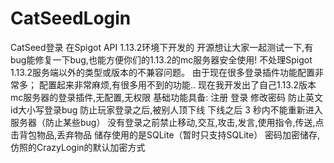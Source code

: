 # CatSeedLogin
CatSeed登录
在Spigot API 1.13.2环境下开发的
开源想让大家一起测试一下,有bug能修复一下bug,也能方便你们的1.13.2的mc服务器安全使用!
不处理Spigot 1.13.2服务端以外的类型或版本的不兼容问题。
  由于现在很多登录插件功能配置非常多；
  配置起来非常麻烦,有很多用不到的功能..
  现在我开发出了自己1.13.2版本mc服务器的登录插件,无配置,无权限
  基础功能具备:
    注册
    登录
    修改密码
    防止英文id大小写登录bug
    防止玩家登录之后,被别人顶下线
    下线之后 3 秒内不能重新进入服务器（防止某些bug）
    没有登录之前禁止移动,交互,攻击,发言,使用指令,传送,点击背包物品,丢弃物品
    储存使用的是SQLite（暂时只支持SQLite）
    密码加密储存,仿照的CrazyLogin的默认加密方式
